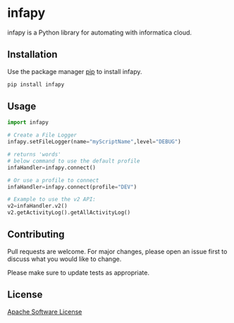 # infapy

infapy is a Python library for automating with informatica cloud.

## Installation

Use the package manager [pip](https://pip.pypa.io/en/stable/) to install infapy.

```bash
pip install infapy
```

## Usage

```python
import infapy

# Create a File Logger
infapy.setFileLogger(name="myScriptName",level="DEBUG")

# returns 'words'
# below command to use the default profile
infaHandler=infapy.connect()

# Or use a profile to connect
infaHandler=infapy.connect(profile="DEV")

# Example to use the v2 API:
v2=infaHandler.v2()
v2.getActivityLog().getAllActivityLog()

```

## Contributing
Pull requests are welcome. For major changes, please open an issue first to discuss what you would like to change.

Please make sure to update tests as appropriate.

## License
[Apache Software License](https://www.apache.org/licenses/LICENSE-2.0)